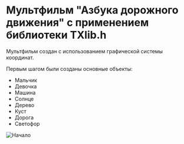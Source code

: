 # Мультфильм "Азбука дорожного движения" с применением библиотеки TXlib.h

Мультфильм создан с использованием графической системы координат.

Первым шагом были созданы основные объекты:
* Мальчик
* Девочка
* Машина
* Солнце
* Дерево
* Куст
* Дорога
* Светофор

![Начало](https://user-images.githubusercontent.com/82168961/114427872-f58d9200-9bd4-11eb-9a7c-78a9481839b4.JPG)


